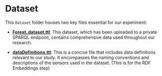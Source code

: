 # Dataset

This `Dataset` folder houses two key files essential for our experiment:

- [**Forest_dataset.ttl**](./Forest_dataset.ttl): This dataset, which has been uploaded to a private SPARQL endpoint, contains comprehensive data used throughout our research.

- [**dataDefinitions.ttl**](./dataDefinitions.ttl): This is a concise file that includes data definitions relevant to our study. It encompasses the naming conventions and descriptions of the sensors used in the dataset. (This is for the RDF Embeddings step)
